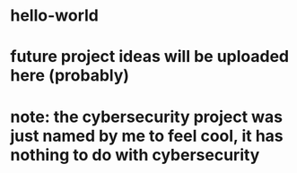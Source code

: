 # hello-world
# future project ideas will be uploaded here (probably)
# note: the cybersecurity project was just named by me to feel cool, it has nothing to do with cybersecurity
